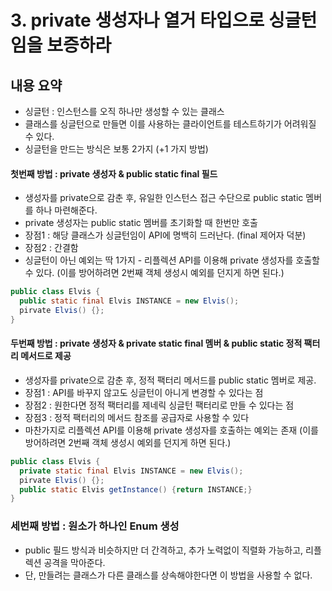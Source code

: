 # 3. private 생성자나 열거 타입으로 싱글턴임을 보증하라

## 내용 요약
 * 싱글턴 : 인스턴스를 오직 하나만 생성할 수 있는 클래스
 * 클래스를 싱글턴으로 만들면 이를 사용하는 클라이언트를 테스트하기가 어려워질 수 있다.
 * 싱글턴을 만드는 방식은 보통 2가지 (+1 가지 방법)


#### 첫번째 방법 : private 생성자 & public static final 필드
 * 생성자를 private으로 감춘 후, 유일한 인스턴스 접근 수단으로 public static 멤버를 하나 마련해준다.
 * private 생성자는 public static 멤버를 초기화할 때 한번만 호출
 * 장점1 : 해당 클래스가 싱글턴임이 API에 명백히 드러난다. (final 제어자 덕분)
 * 장점2 : 간결함
 * 싱글턴이 아닌 예외는 딱 1가지 - 리플렉션 API를 이용해 private 생성자를 호출할 수 있다. (이를 방어하려면 2번째 객체 생성시 예외를 던지게 하면 된다.)
```java
public class Elvis {
  public static final Elvis INSTANCE = new Elvis();
  pirvate Elvis() {};
}
```


#### 두번째 방법 : private 생성자 & private static final 멤버 & public static 정적 팩터리 메서드로 제공
 * 생성자를 private으로 감춘 후, 정적 팩터리 메서드를 public static 멤버로 제공.
 * 장점1 : API를 바꾸지 않고도 싱글턴이 아니게 변경할 수 있다는 점
 * 장점2 : 원한다면 정적 팩터리를 제네릭 싱글턴 팩터리로 만들 수 있다는 점
 * 장점3 : 정적 팩터리의 메서드 참조를 공급자로 사용할 수 있다
 * 마찬가지로 리플렉션 API를 이용해 private 생성자를 호출하는 예외는 존재 (이를 방어하려면 2번째 객체 생성시 예외를 던지게 하면 된다.)

```java
public class Elvis {
  private static final Elvis INSTANCE = new Elvis();
  pirvate Elvis() {};
  public static Elvis getInstance() {return INSTANCE;}
}
```

### 세번째 방법 : 원소가 하나인 Enum 생성
 * public 필드 방식과 비슷하지만 더 간격하고, 추가 노력없이 직렬화 가능하고, 리플렉션 공격을 막아준다.
 * 단, 만들려는 클래스가 다른 클래스를 상속해야한다면 이 방법을 사용할 수 없다.
